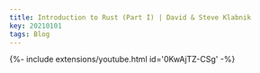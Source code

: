 ```yaml
---
title: Introduction to Rust (Part I) | David & Steve Klabnik
key: 20210101
tags: Blog
---
```



</div> {%- include extensions/youtube.html id='0KwAjTZ-CSg' -%} </div>


